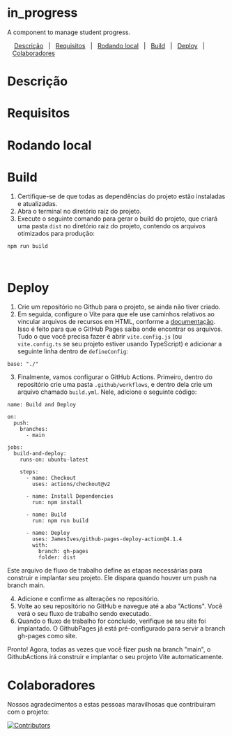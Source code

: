 
# in_progress

A component to manage student progress.

&nbsp;&nbsp;&nbsp; [Descrição](#descricao)&nbsp;&nbsp;&nbsp;|&nbsp;&nbsp;&nbsp;[Requisitos](#requisitos)&nbsp;&nbsp;&nbsp;|&nbsp;&nbsp;&nbsp;[Rodando local](#local)&nbsp;&nbsp;&nbsp;|&nbsp;&nbsp;&nbsp;[Build](#build)&nbsp;&nbsp;&nbsp;|&nbsp;&nbsp;&nbsp;[Deploy](#deploy)&nbsp;&nbsp;&nbsp;|&nbsp;&nbsp;&nbsp;[Colaboradores](#colaboradores)&nbsp;&nbsp;&nbsp;

# Descrição <a name="descricao"></a>

# Requisitos <a name="requisitos"></a>

# Rodando local <a name="local"></a>

# Build <a name="build"></a>

1. Certifique-se de que todas as dependências do projeto estão instaladas e atualizadas.
2. Abra o terminal no diretório raiz do projeto.
3. Execute o seguinte comando para gerar o build do projeto, que criará uma pasta `dist` no diretório raiz do projeto, contendo os arquivos otimizados para produção:

```suggestion
npm run build
```

<br>

# Deploy <a name="deploy"></a>


1. Crie um repositório no Github para o projeto, se ainda não tiver criado.
2. Em seguida, configure o Vite para que ele use caminhos relativos ao vincular arquivos de recursos em HTML, conforme a [documentação](https://pt.vitejs.dev/config/shared-options.html). Isso é feito para que o GitHub Pages saiba onde encontrar os arquivos. Tudo o que você precisa fazer é abrir `vite.config.js` (ou `vite.config.ts` se seu projeto estiver usando TypeScript) e adicionar a seguinte linha dentro de `defineConfig`:

```suggestion
base: "./"
```

3. Finalmente, vamos configurar o GitHub Actions. Primeiro, dentro do repositório crie uma pasta `.github/workflows`, e dentro dela crie um arquivo chamado `build.yml`. Nele, adicione o seguinte código:

```suggestion
name: Build and Deploy

on:
  push:
    branches:
      - main

jobs:
  build-and-deploy:
    runs-on: ubuntu-latest

    steps:
      - name: Checkout
        uses: actions/checkout@v2

      - name: Install Dependencies
        run: npm install

      - name: Build
        run: npm run build

      - name: Deploy
        uses: JamesIves/github-pages-deploy-action@4.1.4
        with:
          branch: gh-pages
          folder: dist
```

Este arquivo de fluxo de trabalho define as etapas necessárias para construir e implantar seu projeto. Ele dispara quando houver um push na branch main.

4. Adicione e confirme as alterações no repositório.
5. Volte ao seu repositório no GitHub e navegue até a aba "Actions". Você verá o seu fluxo de trabalho sendo executado.
6. Quando o fluxo de trabalho for concluído, verifique se seu site foi implantado. O GithubPages já está pré-configurado para servir a branch gh-pages como site.

Pronto! Agora, todas as vezes que você fizer push na branch "main", o GithubActions irá construir e implantar o seu projeto Vite automaticamente.

# Colaboradores <a name="#colaboradores"></a>

Nossos agradecimentos a estas pessoas maravilhosas que contribuiram com o projeto:

[![Contributors](https://contributors-img.web.app/image?repo=dcteam7/in_progress)](https://github.com/dcteam7/in_progress/graphs/contributors)
